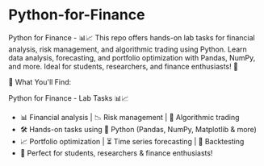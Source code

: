 # Python-for-Finance
Python for Finance -  📊📈  This repo offers hands-on lab tasks for financial analysis, risk management, and algorithmic trading using Python. Learn data analysis, forecasting, and portfolio optimization with Pandas, NumPy, and more. Ideal for students, researchers, and finance enthusiasts! 🚀



📌 What You'll Find:

Python for Finance - Lab Tasks 📊📈  
- 📊 Financial analysis | 📉 Risk management | 🤖 Algorithmic trading  
- 🛠️ Hands-on tasks using 🐍 Python (Pandas, NumPy, Matplotlib & more)  
- 📈 Portfolio optimization | ⏳ Time series forecasting | 🔄 Backtesting  
- 🚀 Perfect for students, researchers & finance enthusiasts!  
